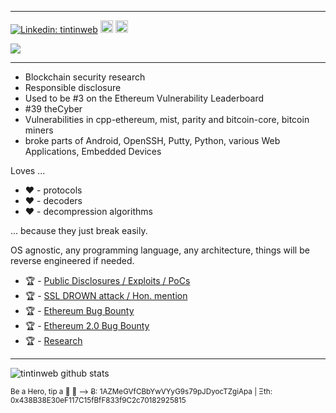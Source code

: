 ____
[![Linkedin: tintinweb](https://img.shields.io/badge/-tintinweb-blue?style=flat-square&logo=Linkedin&logoColor=white&link=https://www.linkedin.com/in/martin-ortner-bb40a9126/)](https://www.linkedin.com/in/martin-ortner-bb40a9126/) [<img height="20px" src="https://cdn.svgporn.com/logos/visual-studio-code.svg">](https://marketplace.visualstudio.com/publishers/tintinweb) [<img height="20px" src="https://telegram.org/img/t_logo.svg">](https://t.me/tintinweb)



![](https://media1.giphy.com/media/ieaUdBJJC19uw/200.webp?cid=ecf05e47cmnjal9q24yrgifjx1aumi0wk7c4vomqzfqjq2by&rid=200.webp)
____


- Blockchain security research
- Responsible disclosure
- Used to be #3 on the Ethereum Vulnerability Leaderboard
- #39 theCyber
- Vulnerabilities in cpp-ethereum, mist, parity and bitcoin-core, bitcoin miners 
- broke parts of Android, OpenSSH, Putty, Python, various Web Applications, Embedded Devices

Loves ...

- ❤️ - protocols
- ❤️ - decoders
- ❤️ - decompression algorithms

... because they just break easily.

OS agnostic, any programming language, any architecture, things will be reverse engineered if needed.


- 🏆 - [Public Disclosures / Exploits / PoCs](https://github.com/tintinweb/pub)
- 🏆 - [SSL DROWN attack / Hon. mention ](https://github.com/nimia/public_drown_scanner/blob/master/CONTRIBUTORS.md)
- 🏆 - [Ethereum Bug Bounty](https://bounty.ethereum.org/)
- 🏆 - [Ethereum 2.0 Bug Bounty](http://eth2bounty.ethereum.org/)
- 🏆 - [Research](https://consensys.net/diligence/research/)


____

![tintinweb github stats](https://github-readme-stats.vercel.app/api?username=tintinweb&hide=["issues"]&show_icons=true)

<sup>
Be a Hero, tip a 🍺 🙂 ⟶ Ƀ: 1AZMeGVfCBbYwVYyG9s79pJDyocTZgiApa | Ξth: 0x438B38E30eF117C15fBfF833f9C2c70182925815
</sup>
